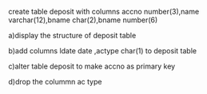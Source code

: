 create table deposit with columns accno number(3),name varchar(12),bname char(2),bname number(6)

a)display the structure of deposit table

b)add columns ldate date ,actype char(1) to deposit table

c)alter table deposit to make accno as primary key

d)drop the colummn ac type
